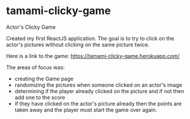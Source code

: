 # tamami-clicky-game

Actor's Clicky Game

Created my first ReactJS application. The goal is to try to click on the actor's pictures 
without clicking on the same picture twice.

Here is a link to the game: https://tamami-clicky-game.herokuapp.com/

The areas of focus was:
- creating the Game page
- randomizing the pictures when someone clicked on an actor's image
- determining if the player already clicked on the picture and if not then add one to the score 
- if they have clicked on the actor's picture already then the points are taken away and the player must start the game over again.
